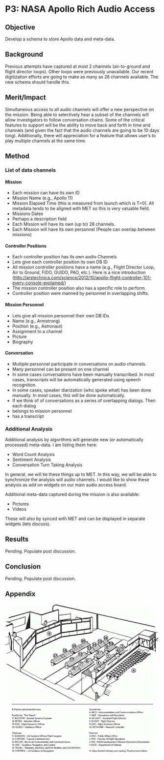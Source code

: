 P3: NASA Apollo Rich Audio Access
=================================

## Objective

Develop a schema to store Apollo data and meta-data.

## Background 

Previous attempts have captured at most 2 channels (air-to-ground and flight
director loops). Other loops were previously unavailable. Our recent
digitization efforts are going to make as many as 28 channels available. The
new schema should handle this.

## Merit/Impact

Simultaneous access to all audio channels will offer a new perspective on the
mission. Being able to selectively hear a subset of the channels will allow
investigators to follow conversation chains. Some of the critical features to
support will be the ability to move back and forth in time and channels (and
given the fact that the audio channels are going to be 10 days long).
Additionally, there will appreciation for a feature that allows user’s to play
multiple channels at the same time.

## Method

### List of data channels

#### Mission

*	Each mission can have its own ID
*	Mission Name (e.g., Apollo 11)
*	Mission Elapsed Time (this is measured from launch which is T=0). All metadata tends to be aligned with MET so this is very valuable field.
*	Missions Dates
*	Perhaps a description field
*	Each Mission will have its own (up to) 28 channels. 
*	Each Mission will have its own personnel (People can overlap between missions)

#### Controller Positions

*	Each controller position has its own audio Channels
*	Lets give each controller position its own DB ID
*	All mission controller positions have a name (e.g., Flight Director Loop, Air to Ground, FIDO, GUIDO, PAO, etc.). Here is a nice introduction (http://arstechnica.com/science/2012/10/apollo-flight-controller-101-every-console-explained/)
*	The mission controller position also has a specific role to perform.
*	Controller position were manned by personnel in overlapping shifts.

#### Mission Personnel

*	Lets give all mission personnel their own DB IDs
*	Name (e.g., Armstrong)
*	Position (e.g., Astronaut)
*	Assignment to a channel
*	Picture
*	Biography

#### Conversation

*	Multiple personnel participate in conversations on audio channels.
*	Many personnel can be present on one channel
*	In some cases conversations have been manually transcribed. In most cases, transcripts will be automatically generated using speech recognition.
*	In some cases, speaker diarization (who spoke what) has been done manually. In most cases, this will be done automatically.
*	If we think of of conversations as a series of overlapping dialogs. Then each dialog
  *	belongs to mission personnel
  *	has a transcript

### Additional Analysis

Additional analysis by algorithms will generate new (or automatically processed) meta-data. I am listing them here:
*	Word Count Analysis
*	Sentiment Analysis
*	Conversation Turn Taking Analysis

In general, we will tie these things up to MET. In this way, we will be able to
synchronize the analysis will audio channels. I would like to show these
analysis as add on widgets on our main audio access board.

Additional meta-data captured during the mission is also available:
*	Pictures
*	Videos 

These will also by synced with MET and can be displayed in separate widgets (lets discuss).

## Results

Pending. Populate post discussion.

## Conclusion

Pending. Populate post discussion.

## Appendix

![mission control][mission-control-img]

[mission-control-img]: assets/mission-control.png

